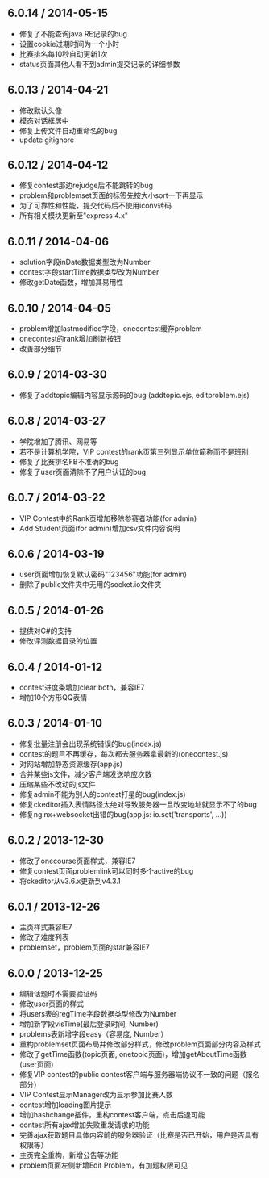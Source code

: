 ## 6.0.14 / 2014-05-15
* 修复了不能查询java RE记录的bug
* 设置cookie过期时间为一个小时
* 比赛排名每10秒自动更新1次
* status页面其他人看不到admin提交记录的详细参数

## 6.0.13 / 2014-04-21
* 修改默认头像
* 模态对话框居中
* 修复上传文件自动重命名的bug
* update gitignore

## 6.0.12 / 2014-04-12
* 修复contest那边rejudge后不能跳转的bug
* problem和problemset页面的标签先按大小sort一下再显示
* 为了可靠性和性能，提交代码后不使用iconv转码
* 所有相关模块更新至"express 4.x"

## 6.0.11 / 2014-04-06
* solution字段inDate数据类型改为Number
* contest字段startTime数据类型改为Number
* 修改getDate函数，增加其易用性

## 6.0.10 / 2014-04-05
* problem增加lastmodified字段，onecontest缓存problem
* onecontest的rank增加刷新按钮
* 改善部分细节

## 6.0.9 / 2014-03-30
* 修复了addtopic编辑内容显示源码的bug (addtopic.ejs, editproblem.ejs)

## 6.0.8 / 2014-03-27
* 学院增加了腾讯、网易等
* 若不是计算机学院，VIP contest的rank页第三列显示单位简称而不是班别
* 修复了比赛排名FB不准确的bug
* 修复了user页面清除不了用户认证的bug

## 6.0.7 / 2014-03-22
* VIP Contest中的Rank页增加移除参赛者功能(for admin)
* Add Student页面(for admin)增加csv文件内容说明

## 6.0.6 / 2014-03-19
* user页面增加恢复默认密码"123456"功能(for admin)
* 删除了public文件夹中无用的socket.io文件夹

## 6.0.5 / 2014-01-26
* 提供对C#的支持
* 修改评测数据目录的位置

## 6.0.4 / 2014-01-12
* contest进度条增加clear:both，兼容IE7
* 增加10个方形QQ表情

## 6.0.3 / 2014-01-10
* 修复批量注册会出现系统错误的bug(index.js)
* contest的题目不再缓存，每次都去服务器拿最新的(onecontest.js)
* 对网站增加静态资源缓存(app.js)
* 合并某些js文件，减少客户端发送响应次数
* 压缩某些不改动的js文件
* 修复admin不能为别人的contest打星的bug(index.js)
* 修复ckeditor插入表情路径太绝对导致服务器一旦改变地址就显示不了的bug
* 修复nginx+websocket出错的bug(app.js: io.set('transports', ...))

## 6.0.2 / 2013-12-30
* 修改了onecourse页面样式，兼容IE7
* 修复contest页面problemlink可以同时多个active的bug
* 将ckeditor从v3.6.x更新到v4.3.1

## 6.0.1 / 2013-12-26
* 主页样式兼容IE7
* 修改了难度列表
* problemset，problem页面的star兼容IE7

## 6.0.0 / 2013-12-25
* 编辑话题时不需要验证码
* 修改user页面的样式
* 将users表的regTime字段数据类型修改为Number
* 增加新字段visTime(最后登录时间, Number)
* problems表新增字段easy（容易度, Number）
* 重构problemset页面布局并修改部分样式，修改problem页面部分内容及样式
* 修改了getTime函数(topic页面, onetopic页面)，增加getAboutTime函数(user页面)
* 修复VIP contest的public contest客户端与服务器端协议不一致的问题（报名部分）
* VIP Contest显示Manager改为显示参加比赛人数
* contest增加loading图片提示
* 增加hashchange插件，重构contest客户端，点击后退可能
* contest所有ajax增加失败重发请求的功能
* 完善ajax获取题目具体内容前的服务器验证（比赛是否已开始，用户是否具有权限等）
* 主页完全重构，新增公告等功能
* problem页面左侧新增Edit Problem，有加题权限可见